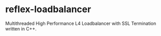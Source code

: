 # reflex-loadbalancer

Multithreaded High Performance L4 Loadbalancer with SSL Termination written 
in C++.
